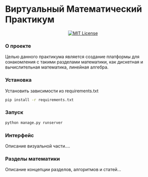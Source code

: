 # Виртуальный Математический Практикум
<p align="center">
  <a href="http://choosealicense.com/licenses/mit/"><img src="https://img.shields.io/badge/license-MIT-red.svg?style=flat" alt="MIT License"></a>
</p>

### О проекте
Целью данного практикума является создание платформы для ознакомления с такими разделами математики, как дискетная и вычислительная математика, линейная алгебра.

### Установка
Установить зависимости из requirements.txt
```sh
pip install -r requirements.txt
```
### Запуск
```sh
python manage.py runserver
```
### Интерфейс
Описание визуальной части....

### Разделы математики
Описание концепции разделов, алгоритмов и статей...
